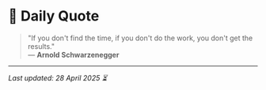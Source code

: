 # 📜 Daily Quote

> "If you don't find the time, if you don't do the work, you don't get the results."  
> — **Arnold Schwarzenegger**

---

_Last updated: 28 April 2025 ⏳_
